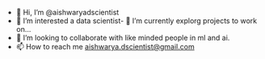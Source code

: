 - 👋 Hi, I’m @aishwaryadscientist
- 👀 I’m interested a data scientist- 🌱 I’m currently explorg projects to work on...
- 💞️ I’m looking to collaborate with like minded people in ml and ai.
- 📫 How to reach me aishwarya.dscientist@gmail.com

<!---
aishwaryadscientist/aishwaryadscientist is a ✨ special ✨ repository because its `README.md` (this file) appears on your GitHub profile.
You can click the Preview link to take a look at your changes.
--->
